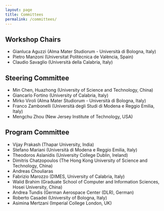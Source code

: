 ```yaml
---
layout: page
title: Committees
permalink: /committees/
---
```


## Workshop Chairs

- Gianluca Aguzzi (Alma Mater Studiorum - Università di Bologna, Italy)
- Pietro Manzoni (Universitat Politècnica de València, Spain)
- Claudio Savaglio (Università della Calabria, Italy)

## Steering Committee

- Min Chen, Huazhong (University of Science and Technology, China)
- Giancarlo Fortino (University of Calabria, Italy)
- Mirko Viroli (Alma Mater Studiorum - Università di Bologna, Italy)
- Franco Zambonelli (Università degli Studi di Modena e Reggio Emilia, Italy)
- Mengchu Zhou (New Jersey Institute of Technology, USA)

<!-- 
## Publicity Chairs

- Flavia Delicato (Fluminense Federal University, Brazil)
- Kevin Wang (University of Auckland, New Zealand)

-->

## Program Committee 
- Vijay	Prakash (Thapar University, India)
- Stefano	Mariani (Università di Modena e Reggio Emilia, Italy)
- Theodoros	Aslanidis (University College Dublin, Ireland)
- Dimitris	Chatzopoulos (The Hong Kong University of Science and Technology, China)
- Andreas	Chouliaras
- Fabrizio	Marozzo (DIMES, University of Calabria, Italy)
- Walid	Brahim (Graduate School of Computer and Information Sciences, Hosei University, China)
- Andrea	Tundis (German Aerospace Center (DLR), German)
- Roberto	Casadei (University of Bologna, Italy)
- Asimina	Mertzani (Imperial College London, UK)
